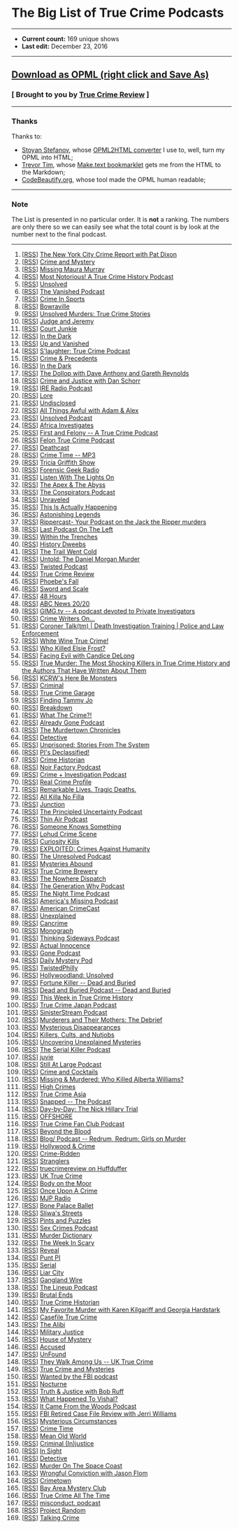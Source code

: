 # The Big List of True Crime Podcasts

---

- **Current count:** 169 unique shows
- **Last edit:** December 23, 2016

---

## [Download as OPML (right click and Save As)](https://raw.githubusercontent.com/truecrimereview/truecrimepodcasts/master/true_crime_podcasts.opml)

### [ Brought to you by [True Crime Review](http://truecrimereview.net/subscribe) ]

---

### Thanks

Thanks to:

- [Stoyan Stefanov](http://www.phpied.com/bio/), whose [OPML2HTML converter](http://www.phpied.com/files/opml2html/opml2html.html) I use to, well,
turn my OPML into HTML;
- [Trevor Tim](http://trevorjim.com/), whose [Make.text 
bookmarklet](http://trevorjim.com/projects/make.text/) gets me from the HTML to the Markdown;
- [CodeBeautify.org](http://codebeautify.org/opmlviewer), whose tool made the OPML human readable;

---

### Note

The List is presented in no particular order. It is **not** a ranking. The numbers are only there so we can easily see what the total count is by look at the number next to the final podcast.

---

1.  \[[RSS][3]\] [The New York City Crime Report with Pat Dixon][4]
1.  \[[RSS][5]\] [Crime and Mystery][6]
1.  \[[RSS][7]\] [Missing Maura Murray][8]
1.  \[[RSS][9]\] [Most Notorious! A True Crime History Podcast][10]
1.  \[[RSS][11]\] [Unsolved][12]
1.  \[[RSS][13]\] [The Vanished Podcast][14]
1.  \[[RSS][15]\] [Crime In Sports][16]
1.  \[[RSS][17]\] [Bowraville][18]
1.  \[[RSS][19]\] [Unsolved Murders: True Crime Stories][20]
1.  \[[RSS][21]\] [Judge and Jeremy][22]
1.  \[[RSS][23]\] [Court Junkie][24]
1.  \[[RSS][25]\] [In the Dark][26]
1.  \[[RSS][27]\] [Up and Vanished][28]
1.  \[[RSS][29]\] [S'laughter: True Crime Podcast][30]
1.  \[[RSS][31]\] [Crime & Precedents][32]
1.  \[[RSS][33]\] [In the Dark][26]
1.  \[[RSS][34]\] [The Dollop with Dave Anthony and Gareth Reynolds][35]
1.  \[[RSS][36]\] [Crime and Justice with Dan Schorr][37]
1.  \[[RSS][38]\] [IRE Radio Podcast][39]
1.  \[[RSS][40]\] [Lore][41]
1.  \[[RSS][42]\] [Undisclosed][43]
1.  \[[RSS][44]\] [All Things Awful with Adam & Alex][45]
1.  \[[RSS][46]\] [Unsolved Podcast][47]
1.  \[[RSS][48]\] [Africa Investigates][49]
1.  \[[RSS][50]\] [First and Felony -- A True Crime Podcast][51]
1.  \[[RSS][52]\] [Felon True Crime Podcast][53]
1.  \[[RSS][54]\] [Deathcast][55]
1.  \[[RSS][56]\] [Crime Time -- MP3][57]
1.  \[[RSS][58]\] [Tricia Griffith Show][59]
1.  \[[RSS][60]\] [Forensic Geek Radio][61]
1.  \[[RSS][62]\] [Listen With The Lights On][63]
1.  \[[RSS][64]\] [The Apex & The Abyss][65]
1.  \[[RSS][66]\] [The Conspirators Podcast][67]
1.  \[[RSS][68]\] [Unraveled][69]
1.  \[[RSS][70]\] [This Is Actually Happening][71]
1.  \[[RSS][72]\] [Astonishing Legends][73]
1.  \[[RSS][74]\] [Rippercast- Your Podcast on the Jack the Ripper murders][75]
1.  \[[RSS][76]\] [Last Podcast On The Left][77]
1.  \[[RSS][78]\] [Within the Trenches][79]
1.  \[[RSS][80]\] [History Dweebs][81]
1.  \[[RSS][82]\] [The Trail Went Cold][83]
1.  \[[RSS][84]\] [Untold: The Daniel Morgan Murder][85]
1.  \[[RSS][86]\] [Twisted Podcast][87]
1.  \[[RSS][88]\] [True Crime Review][2]
1.  \[[RSS][89]\] [Phoebe's Fall][90]
1.  \[[RSS][91]\] [Sword and Scale][92]
1.  \[[RSS][93]\] [48 Hours][94]
1.  \[[RSS][95]\] [ABC News 20/20][96]
1.  \[[RSS][97]\] [GIMG.tv -- A podcast devoted to Private Investigators][98]
1.  \[[RSS][99]\] [Crime Writers On...][100]
1.  \[[RSS][101]\] [Coroner Talk(tm) | Death Investigation Training | Police and Law Enforcement][102]
1.  \[[RSS][103]\] [White Wine True Crime!][104]
1.  \[[RSS][105]\] [Who Killed Elsie Frost?][106]
1.  \[[RSS][107]\] [Facing Evil with Candice DeLong][108]
1.  \[[RSS][109]\] [True Murder: The Most Shocking Killers in True Crime History and the Authors That Have Written About Them][110]
1.  \[[RSS][111]\] [KCRW's Here Be Monsters][112]
1.  \[[RSS][113]\] [Criminal][114]
1.  \[[RSS][115]\] [True Crime Garage][116]
1.  \[[RSS][117]\] [Finding Tammy Jo][118]
1.  \[[RSS][119]\] [Breakdown][120]
1.  \[[RSS][121]\] [What The Crime?!][122]
1.  \[[RSS][123]\] [Already Gone Podcast][124]
1.  \[[RSS][125]\] [The Murdertown Chronicles][126]
1.  \[[RSS][127]\] [Detective][108]
1.  \[[RSS][128]\] [Unprisoned: Stories From The System][129]
1.  \[[RSS][130]\] [PI's Declassified!][131]
1.  \[[RSS][132]\] [Crime Historian][133]
1.  \[[RSS][134]\] [Noir Factory Podcast][135]
1.  \[[RSS][136]\] [Crime + Investigation Podcast][137]
1.  \[[RSS][138]\] [Real Crime Profile][139]
1.  \[[RSS][140]\] [Remarkable Lives. Tragic Deaths.][20]
1.  \[[RSS][141]\] [All Killa No Filla][142]
1.  \[[RSS][143]\] [Junction][144]
1.  \[[RSS][145]\] [The Principled Uncertainty Podcast][146]
1.  \[[RSS][147]\] [Thin Air Podcast][148]
1.  \[[RSS][149]\] [Someone Knows Something][150]
1.  \[[RSS][151]\] [Lohud Crime Scene][152]
1.  \[[RSS][153]\] [Curiosity Kills][154]
1.  \[[RSS][155]\] [EXPLOITED: Crimes Against Humanity][156]
1.  \[[RSS][157]\] [The Unresolved Podcast][158]
1.  \[[RSS][159]\] [Mysteries Abound][160]
1.  \[[RSS][161]\] [True Crime Brewery][162]
1.  \[[RSS][163]\] [The Nowhere Dispatch][164]
1.  \[[RSS][165]\] [The Generation Why Podcast][166]
1.  \[[RSS][167]\] [The Night Time Podcast][168]
1.  \[[RSS][169]\] [America's Missing Podcast][170]
1.  \[[RSS][171]\] [American CrimeCast][172]
1.  \[[RSS][173]\] [Unexplained][174]
1.  \[[RSS][175]\] [Cancrime][176]
1.  \[[RSS][177]\] [Monograph][178]
1.  \[[RSS][179]\] [Thinking Sideways Podcast][180]
1.  \[[RSS][181]\] [Actual Innocence][182]
1.  \[[RSS][183]\] [Gone Podcast][184]
1.  \[[RSS][185]\] [Daily Mystery Pod][186]
1.  \[[RSS][187]\] [TwistedPhilly][188]
1.  \[[RSS][189]\] [Hollywoodland: Unsolved][190]
1.  \[[RSS][191]\] [Fortune Killer -- Dead and Buried][192]
1.  \[[RSS][193]\] [Dead and Buried Podcast -- Dead and Buried][194]
1.  \[[RSS][195]\] [This Week in True Crime History][196]
1.  \[[RSS][197]\] [True Crime Japan Podcast][198]
1.  \[[RSS][199]\] [SinisterStream Podcast][200]
1.  \[[RSS][201]\] [Murderers and Their Mothers: The Debrief][202]
1.  \[[RSS][203]\] [Mysterious Disappearances][204]
1.  \[[RSS][205]\] [Killers, Cults, and Nutjobs][206]
1.  \[[RSS][207]\] [Uncovering Unexplained Mysteries][208]
1.  \[[RSS][209]\] [The Serial Killer Podcast][210]
1.  \[[RSS][211]\] [juvie][212]
1.  \[[RSS][213]\] [Still At Large Podcast][214]
1.  \[[RSS][215]\] [Crime and Cocktails][216]
1.  \[[RSS][217]\] [Missing & Murdered: Who Killed Alberta Williams?][150]
1.  \[[RSS][218]\] [High Crimes][219]
1.  \[[RSS][220]\] [True Crime Asia][221]
1.  \[[RSS][222]\] [Snapped -- The Podcast][223]
1.  \[[RSS][224]\] [Day-by-Day: The Nick Hillary Trial][225]
1.  \[[RSS][226]\] [OFFSHORE][227]
1.  \[[RSS][228]\] [True Crime Fan Club Podcast][229]
1.  \[[RSS][230]\] [Beyond the Blood][231]
1.  \[[RSS][232]\] [Blog/ Podcast -- Redrum, Redrum: Girls on Murder][233]
1.  \[[RSS][234]\] [Hollywood & Crime][235]
1.  \[[RSS][236]\] [Crime-Ridden][237]
1.  \[[RSS][238]\] [Stranglers][239]
1.  \[[RSS][240]\] [truecrimereview on Huffduffer][241]
1.  \[[RSS][244]\] [UK True Crime][245]
1.  \[[RSS][246]\] [Body on the Moor][247]
1.  \[[RSS][248]\] [Once Upon A Crime][249]
1.  \[[RSS][250]\] [MJP Radio][251]
1.  \[[RSS][252]\] [Bone Palace Ballet][253]
1.  \[[RSS][254]\] [Sliwa's Streets][255]
1.  \[[RSS][256]\] [Pints and Puzzles][257]
1.  \[[RSS][258]\] [Sex Crimes Podcast][259]
1.  \[[RSS][260]\] [Murder Dictionary][261]
1.  \[[RSS][262]\] [The Week In Scary][263]
1.  \[[RSS][264]\] [Reveal][265]
1.  \[[RSS][266]\] [Punt PI][267]
1.  \[[RSS][268]\] [Serial][269]
1.  \[[RSS][270]\] [Liar City][271]
1.  \[[RSS][272]\] [Gangland Wire][273]
1.  \[[RSS][274]\] [The Lineup Podcast][275]
1.  \[[RSS][276]\] [Brutal Ends][277]
1.  \[[RSS][278]\] [True Crime Historian][279]
1.  \[[RSS][280]\] [My Favorite Murder with Karen Kilgariff and Georgia Hardstark][281]
1.  \[[RSS][282]\] [Casefile True Crime][283]
1.  \[[RSS][284]\] [The Alibi][285]
1.  \[[RSS][286]\] [Military Justice][287]
1.  \[[RSS][288]\] [House of Mystery][289]
1.  \[[RSS][290]\] [Accused][291]
1.  \[[RSS][292]\] [UnFound][293]
1.  \[[RSS][294]\] [They Walk Among Us -- UK True Crime][295]
1.  \[[RSS][296]\] [True Crime and Mysteries][297]
1.  \[[RSS][298]\] [Wanted by the FBI podcast][299]
1.  \[[RSS][300]\] [Nocturne][301]
1.  \[[RSS][302]\] [Truth & Justice with Bob Ruff][303]
1.  \[[RSS][304]\] [What Happened To Vishal?][305]
1.  \[[RSS][306]\] [It Came From the Woods Podcast][307]
1.  \[[RSS][308]\] [FBI Retired Case File Review with Jerri Williams][309]
1.  \[[RSS][310]\] [Mysterious Circumstances][311]
1.  \[[RSS][312]\] [Crime Time][313]
1.  \[[RSS][314]\] [Mean Old World][315]
1.  \[[RSS][316]\] [Criminal (In)justice][317]
1.  \[[RSS][318]\] [In Sight][319]
1.  \[[RSS][320]\] [Detective][108]
1.  \[[RSS][321]\] [Murder On The Space Coast][322]
1.  \[[RSS][323]\] [Wrongful Conviction with Jason Flom][324]
1.  \[[RSS][325]\] [Crimetown][326]
1.  \[[RSS][327]\] [Bay Area Mystery Club][328]
1.  \[[RSS][329]\] [True Crime All The Time][330]
1.  \[[RSS][331]\] [misconduct. podcast][332]
1.  \[[RSS][333]\] [Project Random][334]
1.  \[[RSS][335]\] [Talking Crime][336]
    
    



[0]: file:///C:/Users/jross/Downloads/Untitled%20Document.md.html
[1]: http://feeds.feedburner.com/TheLastPodcastOnTheLeft
[2]: http://soundcloud.com/lastpodcastontheleft
[3]: http://feeds.podtrac.com/BsmnaLUsrvIG
[4]: https://art19.com/shows/sword-and-scale
[5]: http://feeds.feedburner.com/crimewritersonserial
[6]: https://art19.com/shows/crime-writers-on
[7]: http://whitewinetruecrime.com/feed/podcast/
[8]: http://whitewinetruecrime.com/
[9]: http://www.bbc.co.uk/programmes/p02vn2mt/episodes/downloads.rss
[10]: http://www.bbc.co.uk/programmes/p02vn2mt
[11]: http://feeds.feedburner.com/WhatTheCrime
[12]: http://www.crimefeed.com/
[13]: http://rss.art19.com/real-crime-profile
[14]: https://art19.com/shows/real-crime-profile
[15]: http://feeds.soundcloud.com/users/soundcloud:users:242596778/sounds.rss
[16]: http://www.parcast.com/
[17]: http://feeds.soundcloud.com/users/soundcloud:users:247644481/sounds.rss
[18]: http://oxygen.com/snapped
[19]: http://www.northcountrypublicradio.org/hillarytrialRSSPodcast.php
[20]: http://www.northcountrypublicradio.org/
[21]: http://feeds.civilbeat.org/civilbeatoffshore
[22]: http://offshorepodcast.com/
[23]: https://truecrimefanclub.com/feed/podcast/
[24]: https://truecrimefanclub.com/
[25]: http://beyondblood.podbean.com/feed/
[26]: http://beyondblood.podbean.com/
[27]: http://www.casebook.org/podcast/rss.xml
[28]: http://www.casebook.org/podcast
[29]: http://feeds.feedburner.com/Gimgnetwork
[30]: http://gimg.tv/
[31]: http://coronertalk.com/feed/podcast
[32]: http://coronertalk.com/
[33]: http://feeds.feedburner.com/BreakdownPodcast
[34]: http://ajcbreakdown.com/
[35]: http://netstorage.discovery.com/id/podcasts/2015/DetectivePodcast.xml
[36]: http://www.investigationdiscovery.com/
[37]: http://thedollop.libsyn.com/rss
[38]: https://www.facebook.com/thedollop
[39]: http://crimeandinvestigation.podbean.com/feed/
[40]: http://crimeandinvestigation.podbean.com/
[41]: http://thisweekintruecrime.libsyn.com/rss
[42]: http://www.facebook.com/groups/thisweekintruecrime
[43]: http://feeds.soundcloud.com/users/soundcloud:users:221945739/sounds.rss
[44]: http://www.southerndojo.com/truecrimejapan
[45]: http://feeds.feedburner.com/ire-nicar
[46]: http://www.ire.org/
[47]: http://lorepodcast.libsyn.com/rss
[48]: http://www.lorepodcast.com/
[49]: https://www.fbi.gov/news/podcasts/wanted/archive/itunes.xml
[50]: https://www.fbi.gov/feeds/wanted-by-the-fbi-podcast
[51]: https://audioboom.com/channels/3709182.rss
[52]: https://audioboom.com/channel/undisclosed
[53]: http://www.nocturnepodcast.org/feed/podcast/
[54]: http://www.nocturnepodcast.org/
[55]: https://audioboom.com/channels/4384694.rss
[56]: https://audioboom.com/channel/the-serial-dynasty
[57]: http://lbc.audioagain.com/podcast.php?channel=vishal
[58]: http://www.lbc.co.uk/vishal
[59]: http://jerriwilliams.com/feed/podcast/
[60]: http://jerriwilliams.com/
[61]: http://thelip.tv/feed/httpthelip-tvcrime-timeaudio2/
[62]: http://thelip.tv/show/crime-time/
[63]: http://www.spreaker.com/user/7039907/episodes/feed
[64]: http://www.spreaker.com/user/triciag
[65]: http://www.buzzsprout.com/60143.rss
[66]: http://mysteriouscircumstances.buzzsprout.com/
[67]: http://forensicgeekradio.libsyn.com/rss
[68]: http://www.forensicgeek.science/
[69]: http://feeds.podtrac.com/n9rCoi_mvT2f
[70]: http://wamcpodcasts.org/
[71]: http://www.blogtalkradio.com/crimetimeradio/podcast
[72]: http://www.blogtalkradio.com/crimetimeradio
[73]: https://audioboom.com/channels/4746893.rss
[74]: https://audioboom.com/channel/apexandabyss
[75]: http://allthingsawful.libsyn.com/rss
[76]: http://allthingsawful.libsyn.com/podcast
[77]: http://www.blogtalkradio.com/kimnkjel/podcast
[78]: http://www.blogtalkradio.com/kimnkjel
[79]: http://www.theconspiratorspodcast.com/feed/podcast/
[80]: http://www.theconspiratorspodcast.com/
[81]: http://www.meanoldworld.com/meanoldworldeps?format=RSS
[82]: http://www.meanoldworld.com/meanoldworldeps/
[83]: http://unsolvedpodcast.libsyn.com/rss
[84]: http://www.unsolvedpodcast.com/
[85]: http://feeds.misfitrad.io/happening
[86]: http://misfitrad.io/happening
[87]: http://www.unraveledpod.com/feed/podcast/
[88]: http://www.unraveledpod.com/
[89]: http://www.spreaker.com/user/9260385/episodes/feed
[90]: https://www.spreaker.com/user/talkingcrime
[91]: http://iono.fm/rss/chan/2553
[92]: http://iono.fm/channel/2553
[93]: https://audioboom.com/channels/4842113.rss
[94]: https://audioboom.com/channel/missing-maura-murray
[95]: http://feeds.feedburner.com/ffpod/seGU
[96]: https://ffpod.net/
[97]: https://audioboom.com/channels/4322549.rss
[98]: https://audioboom.com/channel/astonishing-legends
[99]: http://www.thejabberlog.com/category/within-the-trenches/feed/
[100]: http://www.thejabberlog.com/category/within-the-trenches/
[101]: https://audioboom.com/channels/4749136.rss
[102]: https://audioboom.com/channel/most-notorious
[103]: https://audioboom.com/channels/4655198.rss
[104]: https://audioboom.com/channel/unsolved
[105]: https://api.radio.com/v2/podcast/rss/1222?format=MP3_128K
[106]: http://radio.com/audio
[107]: http://thevanishedpodcast.libsyn.com/rss
[108]: http://thevanishedpodcast.com/
[109]: https://audioboom.com/channels/4662186.rss
[110]: https://audioboom.com/channel/crime-in-sports
[111]: http://timtscott.libsyn.com/rss
[112]: http://timtscott.libsyn.com/podcast
[113]: http://abcnews.go.com/xmldata/xmlpodcast?id=30146791
[114]: http://www.abcnewspodcasts.com/
[115]: https://www.whooshkaa.com/rss/podcast/id/1117
[116]: https://www.whooshkaa.com/shows/bowraville
[117]: https://audioboom.com/channels/4835137.rss
[118]: https://audioboom.com/channel/felontruecrime
[119]: http://feeds.soundcloud.com/users/soundcloud:users:224506341/sounds.rss
[120]: http://feeds.feedburner.com/deathcastpodcast
[121]: https://audioboom.com/channel/deathcast
[122]: http://feeds.revealradio.org/revealpodcast
[123]: http://www.revealnews.org/
[124]: http://www.bbc.co.uk/programmes/b00krfns/episodes/downloads.rss
[125]: http://www.bbc.co.uk/programmes/b00krfns
[126]: http://truecrimegarage.podbean.com/feed/
[127]: http://truecrimegarage.podbean.com/
[128]: http://feeds.soundcloud.com/users/soundcloud:users:217526025/sounds.rss
[129]: http://www.findingtammyjo.com/
[130]: http://trailwentcold.com/feed/podcast/
[131]: http://trailwentcold.com/
[132]: http://feeds.serialpodcast.org/serialpodcast
[133]: https://serialpodcast.org/
[134]: http://liarcity.libsyn.com/rss
[135]: http://www.liarcity.com/
[136]: http://ganglandwire.com/feed/podcast/
[137]: http://ganglandwire.com/
[138]: http://alreadygonepodcast.libsyn.com/rss
[139]: https://audioboom.com/channel/already-gone-podcast
[140]: http://www.the-line-up.com/feed/podcast/
[141]: http://www.the-line-up.com/
[142]: http://feeds.soundcloud.com/users/soundcloud:users:190761422/sounds.rss
[143]: http://www.brutalends.com/
[144]: https://audioboom.com/channels/4639802.rss
[145]: https://audioboom.com/channel/true-crime-historian
[146]: http://rss.acast.com/untoldmurder
[147]: http://www.untoldmurder.com/
[148]: http://feeds.feedburner.com/murdertown
[149]: http://remaking.murdertown.us/
[150]: http://twistedpodcast.libsyn.com/rss
[151]: http://twistedpodcast.com/
[152]: http://feeds.soundcloud.com/users/soundcloud:users:252018984/sounds.rss
[153]: http://crimehistorian.com/
[154]: http://www.blogtalkradio.com/dan-zupansky1/podcast
[155]: http://www.blogtalkradio.com/dan-zupansky1
[156]: http://feeds.feedburner.com/herebemonsterspodcast/
[157]: http://www.kcrw.com/news-culture/shows/here-be-monsters
[158]: http://feeds.feedburner.com/CriminalShow
[159]: http://thisiscriminal.com/
[160]: http://www.redrumredrumgirlsonmurder.com/blog-pocast/?format=rss
[161]: http://www.redrumredrumgirlsonmurder.com/blog-pocast/
[162]: http://feeds.soundcloud.com/users/soundcloud:users:251708402/sounds.rss
[163]: https://www.voiceamerica.com/rss/itunes/1748
[164]: https://www.voiceamerica.com/show/1748/pis-declassified
[165]: http://allkillanofilla.podomatic.com/rss2.xml
[166]: http://allkillanofilla.podomatic.com/
[167]: http://rss.art19.com/my-favorite-murder-with-karen-kilgariff-and-georgia-hardstark
[168]: http://www.feralaudio.com/show/my-favorite-murder/
[169]: http://feeds.soundcloud.com/users/soundcloud:users:195872493/sounds.rss
[170]: http://www.thinairpodcast.com/
[171]: http://www.cbc.ca/podcasting/includes/sks.xml
[172]: http://www.cbc.ca/podcasting
[173]: http://feeds.soundcloud.com/users/soundcloud:users:210839865/sounds.rss
[174]: http://soundcloud.com/lohud-crime-scene
[175]: http://curiositykillspodcast.com/category/true-crime/feed/
[176]: https://curiositykillspodcast.com/
[177]: http://www.voiceamerica.com/rss/itunes/2560
[178]: https://www.voiceamerica.com/show/2560/exploited-crimes-against-humanity
[179]: http://feeds.soundcloud.com/users/soundcloud:users:179182212/sounds.rss
[180]: http://theunresolvedpodcast.com/
[181]: http://tiegrabber.com/index.php/feed/podcast/
[182]: http://www.tiegrabber.com/truecrimebrewery/
[183]: http://casefile.libsyn.com/rss
[184]: http://www.casefilepodcast.com/
[185]: https://www.whooshkaa.com/rss/podcast/id/1250
[186]: http://www.theage.com.au/interactive/2016/phoebesfall/
[187]: http://feeds.soundcloud.com/users/soundcloud:users:215204471/sounds.rss
[188]: http://nowhere-dispatch.com/
[189]: http://americasmissingpodcast.libsyn.com/rss
[190]: http://americasmissingpodcast.libsyn.com/podcast
[191]: https://audioboom.com/channels/4832195.rss
[192]: https://audioboom.com/channel/american-crimecast
[193]: http://www.bbc.co.uk/programmes/p03wy14r/episodes/downloads.rss
[194]: http://www.bbc.co.uk/programmes/p03wy14r
[195]: http://feeds.soundcloud.com/users/soundcloud:users:225547925/sounds.rss
[196]: http://www.sinisterstream.com/
[197]: http://rss.acast.com/murderersandtheirmothers
[198]: http://www.cbsreality.co.uk/
[199]: http://feeds.feedburner.com/MysteriousDisappearances
[200]: http://lancasterpodcaststudio.com/
[201]: http://www.podcastgarden.com/podcast/podcast-rss.php?id=9371
[202]: http://www.podcastgarden.com/podcast/killers
[203]: http://feeds.soundcloud.com/users/soundcloud:users:233937588/sounds.rss
[204]: http://soundcloud.com/josh-cannon-361965896
[205]: http://theserialkillerpodcast.libsyn.com/rss
[206]: http://theserialkillerpodcast.libsyn.com/podcast
[207]: http://juviepodcast.com/feed/podcast/
[208]: http://juviepodcast.com/
[209]: http://feeds.soundcloud.com/users/soundcloud:users:220858927/sounds.rss
[210]: http://soundcloud.com/still-at-large-podcast
[211]: http://crimeandcocktails.com/feed/podcast/crime-and-cocktails
[212]: http://crimeandcocktails.com/
[213]: http://unresolvedmysteries.podbean.com/feed/
[214]: http://dailymysteriespod.podbean.com/
[215]: http://twistedphilly.com/feed/podcast/
[216]: http://twistedphilly.com/
[217]: http://feeds.soundcloud.com/users/soundcloud:users:255148939/sounds.rss
[218]: http://www.hollywoodlandpod.com/
[219]: http://www.deadandburiedpodcast.com/fortune-killer?format=rss
[220]: http://www.deadandburiedpodcast.com/fortune-killer/
[221]: http://www.crime-ridden.com/feed/podcast/crime-ridden
[222]: http://www.crime-ridden.com/
[223]: http://rss.earwolf.com/stranglers
[224]: https://art19.com/shows/stranglers
[225]: http://judgeandjeremy.libsyn.com/rss
[226]: http://www.judgeandjeremy.com/
[227]: http://courtjunkie.libsyn.com/rss
[228]: http://courtjunkie.com/
[229]: http://feeds.publicradio.org/public_feeds/in-the-dark/itunes/rss
[3]: http://nyccrimereport.libsyn.com/rss
[4]: http://nyccrimereport.libsyn.com/webpage
[5]: http://www.blogtalkradio.com/kimnkjel/podcast
[6]: http://www.blogtalkradio.com/kimnkjel
[7]: https://audioboom.com/channels/4842113.rss
[8]: https://audioboom.com/channel/missing-maura-murray
[9]: https://audioboom.com/channels/4749136.rss
[10]: https://audioboom.com/channel/most-notorious
[11]: https://audioboom.com/channels/4655198.rss
[12]: https://audioboom.com/channel/unsolved
[13]: http://thevanishedpodcast.libsyn.com/rss
[14]: http://thevanishedpodcast.com/
[15]: https://audioboom.com/channels/4662186.rss
[16]: https://audioboom.com/channel/crime-in-sports
[17]: https://www.whooshkaa.com/rss/podcast/id/1117
[18]: https://www.whooshkaa.com/shows/bowraville
[19]: http://feeds.soundcloud.com/users/soundcloud:users:224506341/sounds.rss
[20]: http://www.parcast.com/
[21]: http://judgeandjeremy.libsyn.com/rss
[22]: http://www.judgeandjeremy.com/
[23]: http://courtjunkie.libsyn.com/rss
[24]: http://courtjunkie.com/
[25]: http://feeds.publicradio.org/public_feeds/in-the-dark/itunes/rss
[26]: http://www.apmreports.org/in-the-dark
[27]: https://audioboom.com/channels/4811953.rss
[28]: https://audioboom.com/channel/up-and-vanished
[29]: http://feeds.soundcloud.com/users/soundcloud:users:264650643/sounds.rss
[30]: http://soundcloud.com/slaughterthepodcast
[31]: http://crimeandprecedents.libsyn.com/rss
[32]: http://crimeandprecedents.libsyn.com/podcast
[33]: https://feeds.publicradio.org/public_feeds/in-the-dark/itunes/rss
[34]: http://thedollop.libsyn.com/rss
[35]: https://www.facebook.com/thedollop
[36]: http://danschorr.hipcast.com/rss/crime_and_justice_with_dan_schorr.xml
[37]: http://danschorr.hipcast.com/podcast/Hn8dJb
[38]: http://feeds.feedburner.com/ire-nicar
[39]: http://www.ire.org/
[40]: http://lorepodcast.libsyn.com/rss
[41]: http://www.lorepodcast.com/
[42]: https://audioboom.com/channels/3709182.rss
[43]: https://audioboom.com/channel/undisclosed
[44]: http://allthingsawful.libsyn.com/rss
[45]: http://allthingsawful.libsyn.com/podcast
[46]: http://unsolvedpodcast.libsyn.com/rss
[47]: http://www.unsolvedpodcast.com/
[48]: http://iono.fm/rss/chan/2553
[49]: http://iono.fm/channel/2553
[50]: http://feeds.feedburner.com/ffpod/seGU
[51]: https://ffpod.net/
[52]: https://audioboom.com/channels/4835137.rss
[53]: https://audioboom.com/channel/felontruecrime
[54]: http://feeds.feedburner.com/deathcastpodcast
[55]: https://audioboom.com/channel/deathcast
[56]: http://thelip.tv/feed/httpthelip-tvcrime-timeaudio2/
[57]: http://thelip.tv/show/crime-time/
[58]: http://www.spreaker.com/user/7039907/episodes/feed
[59]: http://www.spreaker.com/user/triciag
[60]: http://forensicgeekradio.libsyn.com/rss
[61]: http://www.forensicgeek.science/
[62]: http://feeds.podtrac.com/n9rCoi_mvT2f
[63]: https://wamcpodcasts.org/
[64]: https://audioboom.com/channels/4746893.rss
[65]: https://audioboom.com/channel/apexandabyss
[66]: http://www.theconspiratorspodcast.com/feed/podcast/
[67]: http://www.theconspiratorspodcast.com/
[68]: http://www.unraveledpod.com/feed/podcast/
[69]: http://www.unraveledpod.com/
[70]: http://feeds.misfitrad.io/happening
[71]: http://misfitrad.io/happening
[72]: https://audioboom.com/channels/4322549.rss
[73]: https://audioboom.com/channel/astonishing-legends
[74]: http://www.casebook.org/podcast/rss.xml
[75]: http://www.casebook.org/podcast
[76]: http://feeds.feedburner.com/TheLastPodcastOnTheLeft
[77]: http://soundcloud.com/lastpodcastontheleft
[78]: http://www.thejabberlog.com/category/within-the-trenches/feed/
[79]: http://www.thejabberlog.com/category/within-the-trenches/
[80]: http://timtscott.libsyn.com/rss
[81]: http://timtscott.libsyn.com/podcast
[82]: http://trailwentcold.com/feed/podcast/
[83]: http://trailwentcold.com/
[84]: http://rss.acast.com/untoldmurder
[85]: http://www.untoldmurder.com/
[86]: http://twistedpodcast.libsyn.com/rss
[87]: http://twistedpodcast.com/
[88]: http://feeds.podtrac.com/IhG4GFjGedci
[89]: https://www.whooshkaa.com/rss/podcast/id/1250
[90]: http://www.theage.com.au/interactive/2016/phoebesfall/
[91]: http://feeds.podtrac.com/BsmnaLUsrvIG
[92]: https://art19.com/shows/sword-and-scale
[93]: https://api.radio.com/v2/podcast/rss/1222?format=MP3_128K
[94]: http://radio.com/audio
[95]: http://abcnews.go.com/xmldata/xmlpodcast?id=30146791
[96]: http://www.abcnewspodcasts.com/
[97]: http://feeds.feedburner.com/Gimgnetwork
[98]: http://gimg.tv/
[99]: https://rss.art19.com/crime-writers-on
[100]: https://art19.com/shows/crime-writers-on
[101]: http://coronertalk.com/feed/podcast
[102]: http://coronertalk.com/
[103]: http://whitewinetruecrime.com/feed/podcast/
[104]: http://whitewinetruecrime.com/
[105]: http://www.bbc.co.uk/programmes/p02vn2mt/episodes/downloads.rss
[106]: http://www.bbc.co.uk/programmes/p02vn2mt
[107]: http://netstorage.discovery.com/id/podcasts/2015/FacingEvilRSS.xml
[108]: http://www.investigationdiscovery.com/
[109]: http://www.blogtalkradio.com/dan-zupansky1/podcast
[110]: http://www.blogtalkradio.com/dan-zupansky1
[111]: http://feeds.feedburner.com/herebemonsterspodcast/
[112]: http://www.kcrw.com/news-culture/shows/here-be-monsters
[113]: http://feeds.feedburner.com/CriminalShow
[114]: http://thisiscriminal.com/
[115]: http://truecrimegarage.podbean.com/feed/
[116]: http://truecrimegarage.podbean.com/
[117]: http://feeds.soundcloud.com/users/soundcloud:users:217526025/sounds.rss
[118]: http://www.findingtammyjo.com/
[119]: http://feeds.feedburner.com/BreakdownPodcast
[120]: http://ajcbreakdown.com/
[121]: http://feeds.feedburner.com/WhatTheCrime
[122]: http://www.crimefeed.com/
[123]: http://alreadygonepodcast.libsyn.com/rss
[124]: https://audioboom.com/channel/already-gone-podcast
[125]: http://feeds.feedburner.com/murdertown
[126]: http://remaking.murdertown.us/
[127]: http://netstorage.discovery.com/id/podcasts/2015/DetectivePodcast.xml
[128]: http://wwno.org/podcasts/90348/rss.xml
[129]: http://wwno.org/
[130]: https://www.voiceamerica.com/rss/itunes/1748
[131]: https://www.voiceamerica.com/show/1748/pis-declassified
[132]: http://feeds.soundcloud.com/users/soundcloud:users:252018984/sounds.rss
[133]: http://crimehistorian.com/
[134]: http://noirfactory.libsyn.com/rss
[135]: http://noirfactory.libsyn.com/podcast
[136]: http://crimeandinvestigation.podbean.com/feed/
[137]: http://crimeandinvestigation.podbean.com/
[138]: http://rss.art19.com/real-crime-profile
[139]: https://art19.com/shows/real-crime-profile
[140]: http://feeds.soundcloud.com/users/soundcloud:users:242596778/sounds.rss
[141]: http://allkillanofilla.podomatic.com/rss2.xml
[142]: http://allkillanofilla.podomatic.com/
[143]: http://junction.libsyn.com/rss
[144]: http://junctionpodcast.com/
[145]: http://principleduncertainty.libsyn.com/rss
[146]: http://principleduncertainty.libsyn.com/
[147]: http://feeds.soundcloud.com/users/soundcloud:users:195872493/sounds.rss
[148]: http://www.thinairpodcast.com/
[149]: http://www.cbc.ca/podcasting/includes/sks.xml
[150]: http://www.cbc.ca/podcasting
[151]: http://feeds.soundcloud.com/users/soundcloud:users:210839865/sounds.rss
[152]: http://soundcloud.com/lohud-crime-scene
[153]: http://curiositykillspodcast.com/category/true-crime/feed/
[154]: https://curiositykillspodcast.com/
[155]: http://www.voiceamerica.com/rss/itunes/2560
[156]: https://www.voiceamerica.com/show/2560/exploited-crimes-against-humanity
[157]: http://feeds.soundcloud.com/users/soundcloud:users:179182212/sounds.rss
[158]: http://theunresolvedpodcast.com/
[159]: http://recordings.talkshoe.com/rss21864.xml
[160]: http://www.talkshoe.com/talkshoe/web/tscmd/tc/21864
[161]: http://tiegrabber.com/index.php/feed/podcast/
[162]: http://www.tiegrabber.com/truecrimebrewery/
[163]: http://feeds.soundcloud.com/users/soundcloud:users:215204471/sounds.rss
[164]: http://nowhere-dispatch.com/
[165]: http://thegenerationwhypodcast.com/feed/category/podcast
[166]: http://thegenerationwhypodcast.com/
[167]: https://audioboom.com/channels/4748686.rss
[168]: https://audioboom.com/channel/the-night-time-podcast
[169]: http://americasmissingpodcast.libsyn.com/rss
[170]: http://americasmissingpodcast.libsyn.com/podcast
[171]: https://audioboom.com/channels/4832195.rss
[172]: https://audioboom.com/channel/american-crimecast
[173]: http://rss.acast.com/unexplained
[174]: http://www.unexplainedpodcast.com/
[175]: http://www.cancrime.com/feed/podcast/
[176]: http://www.cancrime.com/
[177]: http://feeds.soundcloud.com/users/soundcloud:users:186639626/sounds.rss
[178]: http://taaron.xyz/
[179]: http://thinkingsidewayspodcast.libsyn.com/rss
[180]: http://thinkingsidewayspodcast.com/
[181]: https://audioboom.com/channels/4728027.rss
[182]: https://audioboom.com/channel/actualinnocence
[183]: http://feeds.soundcloud.com/users/soundcloud:users:222318651/sounds.rss
[184]: http://soundcloud.com/justin-armstrong-233778459
[185]: http://unresolvedmysteries.podbean.com/feed/
[186]: http://dailymysteriespod.podbean.com/
[187]: http://twistedphilly.com/feed/podcast/
[188]: http://twistedphilly.com/
[189]: http://feeds.soundcloud.com/users/soundcloud:users:255148939/sounds.rss
[190]: http://www.hollywoodlandpod.com/
[191]: http://www.deadandburiedpodcast.com/fortune-killer?format=rss
[192]: http://www.deadandburiedpodcast.com/fortune-killer/
[193]: http://www.deadandburiedpodcast.com/dead-and-buried-podcast?format=rss
[194]: http://www.deadandburiedpodcast.com/dead-and-buried-podcast/
[195]: http://thisweekintruecrime.libsyn.com/rss
[196]: http://www.facebook.com/groups/thisweekintruecrime
[197]: http://feeds.soundcloud.com/users/soundcloud:users:221945739/sounds.rss
[198]: http://www.southerndojo.com/truecrimejapan
[199]: http://feeds.soundcloud.com/users/soundcloud:users:225547925/sounds.rss
[200]: http://www.sinisterstream.com/
[201]: http://rss.acast.com/murderersandtheirmothers
[202]: http://www.cbsreality.co.uk/
[203]: http://feeds.feedburner.com/MysteriousDisappearances
[204]: http://lancasterpodcaststudio.com/
[205]: http://www.podcastgarden.com/podcast/podcast-rss.php?id=9371
[206]: http://www.podcastgarden.com/podcast/killers
[207]: http://feeds.soundcloud.com/users/soundcloud:users:233937588/sounds.rss
[208]: http://soundcloud.com/josh-cannon-361965896
[209]: http://theserialkillerpodcast.libsyn.com/rss
[210]: http://theserialkillerpodcast.libsyn.com/podcast
[211]: http://juviepodcast.com/feed/podcast/
[212]: http://juviepodcast.com/
[213]: http://feeds.soundcloud.com/users/soundcloud:users:220858927/sounds.rss
[214]: http://soundcloud.com/still-at-large-podcast
[215]: http://crimeandcocktails.com/?feed=podcast
[216]: http://crimeandcocktails.com/
[217]: http://www.cbc.ca/podcasting/includes/missing.xml
[218]: https://calico-podcasts.squarespace.com/highcrimes?format=rss
[219]: http://www.calicopodcasts.com/highcrimes/
[220]: http://www.asianoscarbait.com/true-crime-asia?format=rss
[221]: http://www.asianoscarbait.com/true-crime-asia/
[222]: http://feeds.soundcloud.com/users/soundcloud:users:247644481/sounds.rss
[223]: http://oxygen.com/snapped
[224]: http://www.northcountrypublicradio.org/hillarytrialRSSPodcast.php
[225]: http://www.northcountrypublicradio.org/
[226]: http://feeds.civilbeat.org/civilbeatoffshore
[227]: http://offshorepodcast.com/
[228]: https://truecrimefanclub.com/feed/podcast/
[229]: https://truecrimefanclub.com/
[230]: http://beyondblood.podbean.com/feed/
[231]: http://beyondblood.podbean.com/
[232]: http://www.redrumredrumgirlsonmurder.com/blog-pocast/?format=rss
[233]: http://www.redrumredrumgirlsonmurder.com/blog-pocast/
[234]: https://rss.art19.com/hollywood-and-crime
[235]: https://art19.com/shows/hollywood-and-crime
[236]: http://www.crime-ridden.com/feed/podcast/crime-ridden
[237]: http://www.crime-ridden.com/
[238]: http://rss.earwolf.com/stranglers
[239]: https://art19.com/shows/stranglers
[240]: https://huffduffer.com/truecrimereview/rss
[241]: https://huffduffer.com/truecrimereview
[242]: http://www.madewithopinion.com/feeds/truecrimereview/rss/

[244]: https://www.blubrry.com/feeds/uktruecrimepodcast.xml
[245]: http://uktruecrime.com/
[246]: http://www.bbc.co.uk/programmes/p03wy14r/episodes/downloads.rss
[247]: http://www.bbc.co.uk/programmes/p03wy14r
[248]: http://onceuponacrime.libsyn.com/rss
[249]: http://onceuponacrime.libsyn.com/podcast
[250]: http://feeds.soundcloud.com/users/soundcloud:users:110781649/sounds.rss
[251]: http://www.medilljusticeproject.org/
[252]: http://bonepalaceballet.podbean.com/feed/
[253]: http://bonepalaceballet.podbean.com/
[254]: https://audioboom.com/channels/4808642.rss
[255]: https://audioboom.com/channel/SliwasStreeets
[256]: http://pintsandpuzzles.libsyn.com/rss
[257]: http://pintsandpuzzles.libsyn.com/podcast
[258]: http://sexcrimespodcast.libsyn.com/rss
[259]: http://www.sexcrimespodcast.com/
[260]: http://www.murderdictionary.com/feed/podcast/
[261]: http://www.murderdictionary.com/
[262]: http://feeds.soundcloud.com/users/soundcloud:users:265504115/sounds.rss
[263]: http://soundcloud.com/user-224094829
[264]: http://feeds.revealradio.org/revealpodcast
[265]: http://www.revealnews.org/
[266]: http://www.bbc.co.uk/programmes/b00krfns/episodes/downloads.rss
[267]: http://www.bbc.co.uk/programmes/b00krfns
[268]: http://feeds.serialpodcast.org/serialpodcast
[269]: https://serialpodcast.org/
[270]: http://liarcity.libsyn.com/rss
[271]: http://www.liarcity.com/
[272]: http://ganglandwire.com/feed/podcast/
[273]: http://ganglandwire.com/
[274]: http://www.the-line-up.com/feed/podcast/
[275]: http://www.the-line-up.com/
[276]: http://feeds.soundcloud.com/users/soundcloud:users:190761422/sounds.rss
[277]: http://www.brutalends.com/
[278]: https://audioboom.com/channels/4639802.rss
[279]: https://audioboom.com/channel/true-crime-historian
[280]: http://rss.art19.com/my-favorite-murder-with-karen-kilgariff-and-georgia-hardstark
[281]: http://www.feralaudio.com/show/my-favorite-murder/
[282]: http://casefile.libsyn.com/rss
[283]: http://www.casefilepodcast.com/
[284]: https://www.whooshkaa.com/rss/podcast/id/1185
[285]: https://www.whooshkaa.com/shows/the-alibi
[286]: https://audioboom.com/channels/4826442.rss
[287]: https://audioboom.com/channel/military-justice
[288]: http://houseofmysteryradio.podomatic.com/rss2.xml
[289]: http://houseofmysteryradio.podomatic.com/
[290]: http://feeds.soundcloud.com/users/soundcloud:users:234220545/sounds.rss
[291]: http://cincinnati.com/
[292]: http://unfoundpodcast.podomatic.com/rss2.xml
[293]: http://unfoundpodcast.podomatic.com/
[294]: https://audioboom.com/channels/4878185.rss
[295]: https://audioboom.com/channel/theywalkamongus
[296]: http://truecrimeandmysteries.podbean.com/feed/
[297]: http://truecrimeandmysteries.podbean.com/
[298]: https://www.fbi.gov/news/podcasts/wanted/archive/itunes.xml
[299]: https://www.fbi.gov/feeds/wanted-by-the-fbi-podcast
[300]: http://www.nocturnepodcast.org/feed/podcast/
[301]: http://www.nocturnepodcast.org/
[302]: https://audioboom.com/channels/4384694.rss
[303]: https://audioboom.com/channel/the-serial-dynasty
[304]: http://lbc.audioagain.com/podcast.php?channel=vishal
[305]: http://www.lbc.co.uk/vishal
[306]: http://feeds.feedburner.com/itcamefromthewoodspodcast
[307]: http://www.itcamefromthewoods.com/
[308]: http://jerriwilliams.com/feed/podcast/
[309]: http://jerriwilliams.com/
[310]: http://www.buzzsprout.com/60143.rss
[311]: http://mysteriouscircumstances.buzzsprout.com/
[312]: http://www.blogtalkradio.com/crimetimeradio/podcast
[313]: http://www.blogtalkradio.com/crimetimeradio
[314]: http://www.meanoldworld.com/meanoldworldeps?format=RSS
[315]: http://www.meanoldworld.com/meanoldworldeps/
[316]: http://criminalinjustice.libsyn.com/rss
[317]: http://criminalinjusticepodcast.com/
[318]: http://insightpod.libsyn.com/rss
[319]: https://audioboom.com/channel/in-sight
[320]: http://feeds.feedburner.com/Detective
[321]: http://feeds.soundcloud.com/users/soundcloud:users:241577479/sounds.rss
[322]: http://soundcloud.com/user-147270269
[323]: http://feeds.castfire.com/itunes:2qkaz/ALL/revolver-podcasts/wrongful-conviction-with-jason-flom/s:it_PlfSq/
[324]: http://www.revolverpodcasts.com/wrongful-conviction-with-jason-flom
[325]: http://feeds.gimletmedia.com/crimetownshow
[326]: https://www.gimletmedia.com/show/crimetown
[327]: http://bayareamysteryclub.libsyn.com/rss
[328]: http://bayareamysteryclub.libsyn.com/podcast
[329]: http://truecrimeallthetime.libsyn.com/rss
[330]: http://truecrimeallthetime.com/
[331]: http://feeds.soundcloud.com/users/soundcloud:users:260256265/sounds.rss
[332]: http://www.misconductpodcast.com/
[333]: https://audioboom.com/channels/4810247.rss
[334]: https://audioboom.com/channel/project-random
[335]: http://www.spreaker.com/user/9260385/episodes/feed
[336]: https://www.spreaker.com/user/talkingcrime
